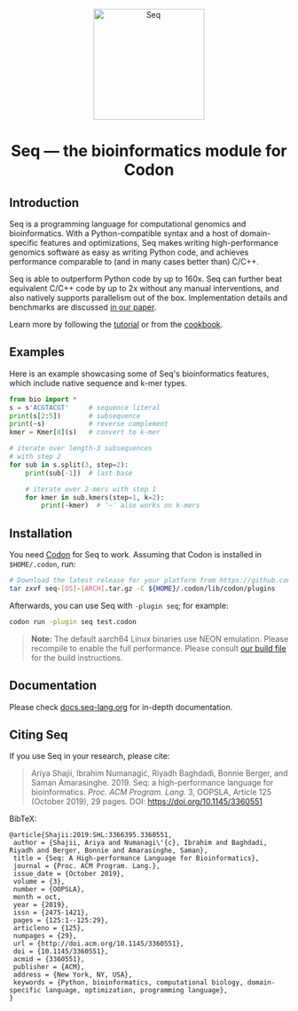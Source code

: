 <p align="center">
 <img src="logo/logo.png?raw=true" width="200" alt="Seq"/>
</p>

<h1 align="center"> Seq — the bioinformatics module for Codon</h1>

## Introduction

Seq is a programming language for computational genomics and bioinformatics. With a Python-compatible syntax and a host of domain-specific features and optimizations, Seq makes writing high-performance genomics software as easy as writing Python code, and achieves performance comparable to (and in many cases better than) C/C++.

Seq is able to outperform Python code by up to 160x. Seq can further beat equivalent C/C++ code by up to 2x without any manual interventions, and also natively supports parallelism out of the box. Implementation details and benchmarks are discussed [in our paper](https://dl.acm.org/citation.cfm?id=3360551).

Learn more by following the [tutorial](https://docs.seq-lang.org/tutorial) or from the [cookbook](https://docs.seq-lang.org/cookbook).

## Examples
Here is an example showcasing some of Seq's bioinformatics features, which include native sequence and k-mer types.

```python
from bio import *
s = s'ACGTACGT'     # sequence literal
print(s[2:5])       # subsequence
print(~s)           # reverse complement
kmer = Kmer[8](s)   # convert to k-mer

# iterate over length-3 subsequences
# with step 2
for sub in s.split(3, step=2):
    print(sub[-1])  # last base

    # iterate over 2-mers with step 1
    for kmer in sub.kmers(step=1, k=2):
        print(~kmer)  # '~' also works on k-mers
```

## Installation

You need [Codon](https://github.com/exaloop/codon) for Seq to work. Assuming that Codon is installed in `$HOME/.codon`, run:
```bash
# Download the latest release for your platform from https://github.com/exaloop/seq/releases
tar zxvf seq-[OS]-[ARCH].tar.gz -C ${HOME}/.codon/lib/codon/plugins
```

Afterwards, you can use Seq with `-plugin seq`; for example:
```bash
codon run -plugin seq test.codon
```

> **Note:** The default aarch64 Linux binaries use NEON emulation. Please recompile to enable the full performance.
> Please consult [our build file](.github/build-linux/entrypoint.sh) for the build instructions.

## Documentation

Please check [docs.seq-lang.org](https://docs.seq-lang.org) for in-depth documentation.

## Citing Seq

If you use Seq in your research, please cite:

> Ariya Shajii, Ibrahim Numanagić, Riyadh Baghdadi, Bonnie Berger, and Saman Amarasinghe. 2019. Seq: a high-performance language for bioinformatics. *Proc. ACM Program. Lang.* 3, OOPSLA, Article 125 (October 2019), 29 pages. DOI: https://doi.org/10.1145/3360551

BibTeX:

```
@article{Shajii:2019:SHL:3366395.3360551,
 author = {Shajii, Ariya and Numanagi\'{c}, Ibrahim and Baghdadi, Riyadh and Berger, Bonnie and Amarasinghe, Saman},
 title = {Seq: A High-performance Language for Bioinformatics},
 journal = {Proc. ACM Program. Lang.},
 issue_date = {October 2019},
 volume = {3},
 number = {OOPSLA},
 month = oct,
 year = {2019},
 issn = {2475-1421},
 pages = {125:1--125:29},
 articleno = {125},
 numpages = {29},
 url = {http://doi.acm.org/10.1145/3360551},
 doi = {10.1145/3360551},
 acmid = {3360551},
 publisher = {ACM},
 address = {New York, NY, USA},
 keywords = {Python, bioinformatics, computational biology, domain-specific language, optimization, programming language},
}
```
